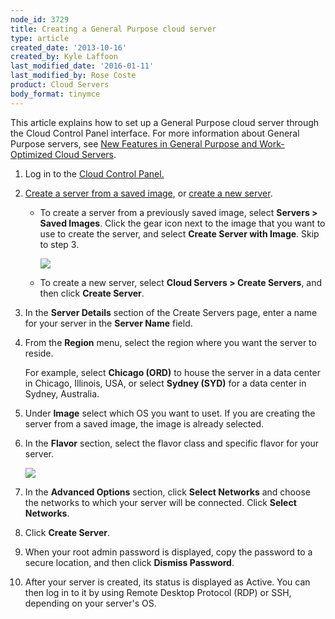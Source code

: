 ```yaml
---
node_id: 3729
title: Creating a General Purpose cloud server
type: article
created_date: '2013-10-16'
created_by: Kyle Laffoon
last_modified_date: '2016-01-11'
last_modified_by: Rose Coste
product: Cloud Servers
body_format: tinymce
---
```


This article explains how to set up a General Purpose cloud server
through the Cloud Control Panel interface. For more information about
General Purpose servers, see [New Features in General Purpose and
Work-Optimized Cloud
Servers](/how-to/new-features-in-general-purpose-and-work-optimized-cloud-servers).

1.  Log in to the [Cloud
    Control Panel.](https://mycloud.rackspace.com)

2.  [Create a server from a saved image](#fromsavedimage), or [create a
    new server](#createnew).
    -   <a href="" id="fromsavedimage"></a>To create a server from a
        previously saved image, select **Servers &gt; Saved Images**.
        Click the gear icon next to the image that you want to use to
        create the server, and select **Create Server with Image**. Skip
        to step 3.

        ![](https://8026b2e3760e2433679c-fffceaebb8c6ee053c935e8915a3fbe7.ssl.cf2.rackcdn.com/field/image/SavedImages.png)

    -   <a href="" id="createnew"></a>To create a new server, select
        **Cloud Servers &gt; Create Servers**, and then click **Create
        Server**.


3.  In the **Server Details** section of the Create Servers page, enter
    a name for your server in the **Server Name** field.

4.  From the **Region** menu, select the region where you want the
    server to reside.

    For example, select **Chicago (ORD)** to house the server in a data
    center in Chicago, Illinois, USA, or select **Sydney (SYD)** for a
    data center in Sydney, Australia.

5.  Under **Image** select which OS you want to uset. If you are
    creating the server from a saved image, the image is already
    selected.

6.  In the **Flavor** section, select the flavor class and specific
    flavor for your server.

    ![](https://8026b2e3760e2433679c-fffceaebb8c6ee053c935e8915a3fbe7.ssl.cf2.rackcdn.com/field/image/FlavorImg.png)

7.  In the **Advanced Options** section, click **Select Networks** and
    choose the networks to which your server will be connected.
    Click **Select Networks**.

8.  Click **Create Server**.

9.  When your root admin password is displayed, copy the password to a
    secure location, and then click **Dismiss Password**.

10. After your server is created, its status is displayed as Active. You
    can then log in to it by using Remote Desktop Protocol (RDP) or SSH,
    depending on your server's OS.


